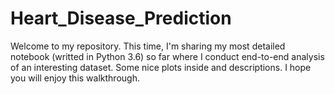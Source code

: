 # Heart_Disease_Prediction
Welcome to my repository. This time, I'm sharing my most detailed notebook (writted in Python 3.6) so far where I conduct end-to-end analysis of an interesting dataset. Some nice plots inside and descriptions. I hope you will enjoy this walkthrough. 

